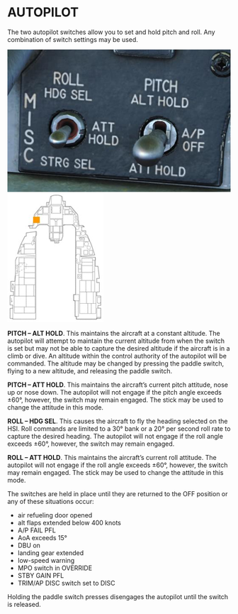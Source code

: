 # AUTOPILOT

The two autopilot switches allow you to set and hold pitch and roll. Any combination of switch settings may be
used.

![](img/img-096-405.jpg)
![](img/img-96-1-screen.jpg)

**PITCH – ALT HOLD**. This maintains the aircraft at a constant altitude. The autopilot will attempt to maintain the
current altitude from when the switch is set but may not be able to capture the desired altitude if the aircraft is in
a climb or dive. An altitude within the control authority of the autopilot will be commanded. The altitude may be
changed by pressing the paddle switch, flying to a new altitude, and releasing the paddle switch.

**PITCH – ATT HOLD**. This maintains the aircraft’s current pitch attitude, nose up or nose down. The autopilot
will not engage if the pitch angle exceeds ±60°, however, the switch may remain engaged. The stick may be
used to change the attitude in this mode.

**ROLL – HDG SEL**. This causes the aircraft to fly the heading selected on the HSI. Roll commands are limited
to a 30° bank or a 20° per second roll rate to capture the desired heading. The autopilot will not engage if the
roll angle exceeds ±60°, however, the switch may remain engaged.

**ROLL – ATT HOLD**. This maintains the aircraft’s current roll attitude. The autopilot will not engage if the roll
angle exceeds ±60°, however, the switch may remain engaged. The stick may be used to change the attitude in
this mode.

The switches are held in place until they are returned to the OFF position or any of these situations occur:

- air refueling door opened
- alt flaps extended below 400 knots
- A/P FAIL PFL
- AoA exceeds 15°
- DBU on
- landing gear extended
- low-speed warning
- MPO switch in OVERRIDE
- STBY GAIN PFL
- TRIM/AP DISC switch set to DISC

Holding the paddle switch presses disengages the autopilot until the switch is released.

